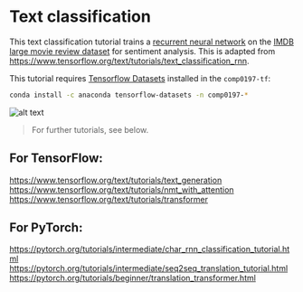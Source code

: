 # Text classification
This text classification tutorial trains a [recurrent neural network](https://developers.google.com/machine-learning/glossary/#recurrent_neural_network) on the [IMDB large movie review dataset](http://ai.stanford.edu/~amaas/data/sentiment/) for sentiment analysis.
This is adapted from https://www.tensorflow.org/text/tutorials/text_classification_rnn.

This tutorial requires [Tensorflow Datasets](https://www.tensorflow.org/datasets) installed in the `comp0197-tf`:
```bash
conda install -c anaconda tensorflow-datasets -n comp0197-*

```

<img src="https://www.tensorflow.org/text/tutorials/images/bidirectional.png" alt="alt text"/>


>For further tutorials, see below.


## For TensorFlow:
https://www.tensorflow.org/text/tutorials/text_generation  
https://www.tensorflow.org/text/tutorials/nmt_with_attention  
https://www.tensorflow.org/text/tutorials/transformer  


## For PyTorch:
https://pytorch.org/tutorials/intermediate/char_rnn_classification_tutorial.html  
https://pytorch.org/tutorials/intermediate/seq2seq_translation_tutorial.html  
https://pytorch.org/tutorials/beginner/translation_transformer.html  

